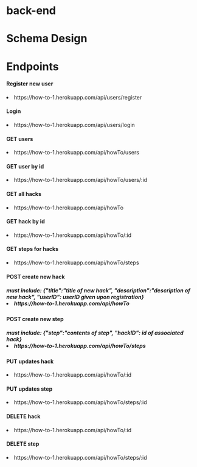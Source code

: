 # back-end
# Schema Design
# Endpoints
<h4>Register new user</h4>
<li>https://how-to-1.herokuapp.com/api/users/register</li>
<h4>Login</h4>
<li>https://how-to-1.herokuapp.com/api/users/login</li>
<h4>GET users</h4>
<li>https://how-to-1.herokuapp.com/api/howTo/users</li>
<h4>GET user by id</h4>
<li>https://how-to-1.herokuapp.com/api/howTo/users/:id</li>
<h4>GET all hacks</h4>
<li>https://how-to-1.herokuapp.com/api/howTo</li>
<h4>GET hack by id</h4>
<li>https://how-to-1.herokuapp.com/api/howTo/:id</li>
<h4>GET steps for hacks</h4>
<li>https://how-to-1.herokuapp.com/api/howTo/steps</li>
<h4>POST create new hack</h4>
<h5>must include: {"title":"title of new hack", "description":"description of new hack", "userID": <span>userID given upon registration</span>}
<li>https://how-to-1.herokuapp.com/api/howTo</li>
<h4>POST create new step</h4>
<h5>must include: {"step":"contents of step", "hackID": <span>id of associated hack</span>}
<li>https://how-to-1.herokuapp.com/api/howTo/steps</li>
<h4>PUT updates hack</h4>
<li>https://how-to-1.herokuapp.com/api/howTo/:id</li>
<h4>PUT updates step</h4>
<li>https://how-to-1.herokuapp.com/api/howTo/steps/:id</li>
<h4>DELETE hack</h4>
<li>https://how-to-1.herokuapp.com/api/howTo/:id</li>
<h4>DELETE step</h4>
<li>https://how-to-1.herokuapp.com/api/howTo/steps/:id</li>

